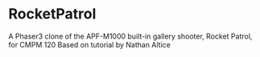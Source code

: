# RocketPatrol
A Phaser3 clone of the APF-M1000 built-in gallery shooter, Rocket Patrol, for CMPM 120
Based on tutorial by Nathan Altice
